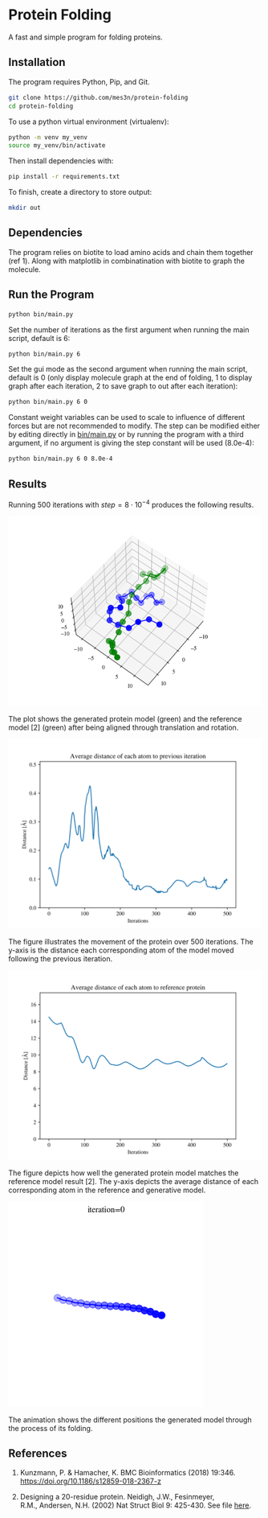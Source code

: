 # Protein Folding
A fast and simple program for folding proteins. 

## Installation
The program requires Python, Pip, and Git.

```bash
git clone https://github.com/mes3n/protein-folding
cd protein-folding
```
To use a python virtual environment (virtualenv):
```bash
python -m venv my_venv
source my_venv/bin/activate
```
Then install dependencies with:
```bash
pip install -r requirements.txt
```

To finish, create a directory to store output:
```bash
mkdir out
```

## Dependencies
The program relies on biotite to load amino acids and chain them together (ref 1). Along with matplotlib in combinatination with biotite to graph the molecule.

## Run the Program
```bash
python bin/main.py
```
Set the number of iterations as the first argument when running the main script, default is 6:
```bash
python bin/main.py 6
```

Set the gui mode as the second argument when running the main script, default is 0 (only display molecule graph at the end of folding, 1 to display graph after each iteration, 2 to save graph to out after each iteration):
```bash
python bin/main.py 6 0
```

Constant weight variables can be used to scale to influence of different forces but are not recommended to modify. The step can be modified either by editing directly in [bin/main.py](bin/main.py) or by running the program with a third argument, if no argument is giving the step constant will be used (8.0e-4):

```bash
python bin/main.py 6 0 8.0e-4
```

## Results

Running 500 iterations with $step = 8 \cdot 10^{-4}$ produces the following results.

![image](results/normal/protein.png)

The plot shows the generated protein model (green) and the reference model [2] (green) after being aligned through translation and rotation.

![image](results/normal/step.svg)

The figure illustrates the movement of the protein over 500 iterations. The y-axis is the distance each corresponding atom of the model moved following the previous iteration.

![image](results/normal/reference.svg)

The figure depicts how well the generated protein model matches the reference model result [2]. The y-axis depicts the average distance of each corresponding atom in the reference and generative model.

![gif](results/positions.gif)

The animation shows the different positions the generated model through the process of its folding. 

## References
1. Kunzmann, P. & Hamacher, K. BMC Bioinformatics (2018) 19:346.
https://doi.org/10.1186/s12859-018-2367-z

2. Designing a 20-residue protein.
Neidigh, J.W., Fesinmeyer, R.M., Andersen, N.H. (2002) Nat Struct Biol 9: 425-430. See file [here](molecules/1l2y.pdb).
